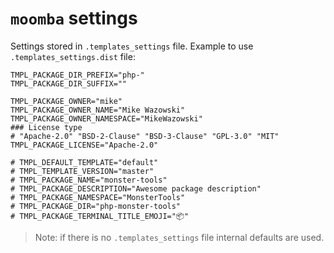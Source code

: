 # `moomba` settings

Settings stored in `.templates_settings` file. Example to use `.templates_settings.dist` file:

```text
TMPL_PACKAGE_DIR_PREFIX="php-"
TMPL_PACKAGE_DIR_SUFFIX=""

TMPL_PACKAGE_OWNER="mike"
TMPL_PACKAGE_OWNER_NAME="Mike Wazowski"
TMPL_PACKAGE_OWNER_NAMESPACE="MikeWazowski"
### License type
# "Apache-2.0" "BSD-2-Clause" "BSD-3-Clause" "GPL-3.0" "MIT"
TMPL_PACKAGE_LICENSE="Apache-2.0"

# TMPL_DEFAULT_TEMPLATE="default"
# TMPL_TEMPLATE_VERSION="master"
# TMPL_PACKAGE_NAME="monster-tools"
# TMPL_PACKAGE_DESCRIPTION="Awesome package description"
# TMPL_PACKAGE_NAMESPACE="MonsterTools"
# TMPL_PACKAGE_DIR="php-monster-tools"
# TMPL_PACKAGE_TERMINAL_TITLE_EMOJI="📦"
```

> Note: if there is no `.templates_settings` file internal defaults are used.

